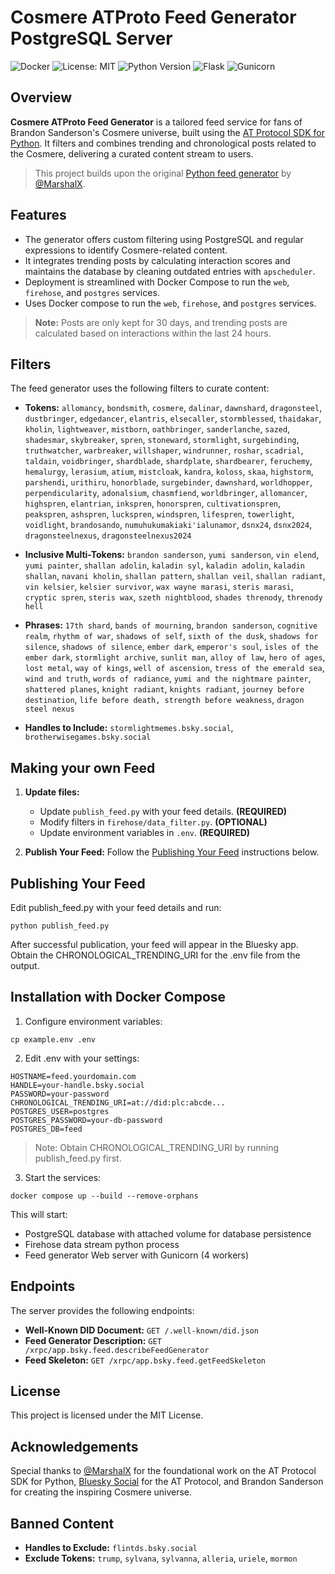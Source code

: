 # Cosmere ATProto Feed Generator PostgreSQL Server

![Docker](https://img.shields.io/docker/image-size/richardr1126/cosmere-feed-bsky/latest)
![License: MIT](https://img.shields.io/badge/License-MIT-yellow.svg)
![Python Version](https://img.shields.io/badge/Python-3.7%2B-blue.svg)
![Flask](https://img.shields.io/badge/Flask-2.3.2-blue.svg)
![Gunicorn](https://img.shields.io/badge/Gunicorn-20.1.0-blue.svg)

## Overview

**Cosmere ATProto Feed Generator** is a tailored feed service for fans of Brandon Sanderson's Cosmere universe, built using the [AT Protocol SDK for Python](https://github.com/MarshalX/atproto). It filters and combines trending and chronological posts related to the Cosmere, delivering a curated content stream to users.

> This project builds upon the original [Python feed generator](https://github.com/MarshalX/bluesky-feed-generator) by [@MarshalX](https://github.com/MarshalX).

## Features

- The generator offers custom filtering using PostgreSQL and regular expressions to identify Cosmere-related content.
- It integrates trending posts by calculating interaction scores and maintains the database by cleaning outdated entries with `apscheduler`.
- Deployment is streamlined with Docker Compose to run the `web`, `firehose`, and `postgres` services.
- Uses Docker compose to run the `web`, `firehose`, and `postgres` services.
> **Note:** Posts are only kept for 30 days, and trending posts are calculated based on interactions within the last 24 hours.

## Filters

The feed generator uses the following filters to curate content:

- **Tokens:** `allomancy`, `bondsmith`, `cosmere`, `dalinar`, `dawnshard`, `dragonsteel`, `dustbringer`, `edgedancer`, `elantris`, `elsecaller`, `stormblessed`, `thaidakar`, `kholin`, `lightweaver`, `mistborn`, `oathbringer`, `sanderlanche`, `sazed`, `shadesmar`, `skybreaker`, `spren`, `stoneward`, `stormlight`, `surgebinding`, `truthwatcher`, `warbreaker`, `willshaper`, `windrunner`, `roshar`, `scadrial`, `taldain`, `voidbringer`, `shardblade`, `shardplate`, `shardbearer`, `feruchemy`, `hemalurgy`, `lerasium`, `atium`, `mistcloak`, `kandra`, `koloss`, `skaa`, `highstorm`, `parshendi`, `urithiru`, `honorblade`, `surgebinder`, `dawnshard`, `worldhopper`, `perpendicularity`, `adonalsium`, `chasmfiend`, `worldbringer`, `allomancer`, `highspren`, `elantrian`, `inkspren`, `honorspren`, `cultivationspren`, `peakspren`, `ashspren`, `luckspren`, `windspren`, `lifespren`, `towerlight`, `voidlight`, `brandosando`, `numuhukumakiaki'ialunamor`, `dsnx24`, `dsnx2024`, `dragonsteelnexus`, `dragonsteelnexus2024`

- **Inclusive Multi-Tokens:** `brandon sanderson`, `yumi sanderson`, `vin elend`, `yumi painter`, `shallan adolin`, `kaladin syl`, `kaladin adolin`, `kaladin shallan`, `navani kholin`, `shallan pattern`, `shallan veil`, `shallan radiant`, `vin kelsier`, `kelsier survivor`, `wax wayne marasi`, `steris marasi`, `cryptic spren`, `steris wax`, `szeth nightblood`, `shades threnody`, `threnody hell`

- **Phrases:** `17th shard`, `bands of mourning`, `brandon sanderson`, `cognitive realm`, `rhythm of war`, `shadows of self`, `sixth of the dusk`, `shadows for silence`, `shadows of silence`, `ember dark`, `emperor's soul`, `isles of the ember dark`, `stormlight archive`, `sunlit man`, `alloy of law`, `hero of ages`, `lost metal`, `way of kings`, `well of ascension`, `tress of the emerald sea`, `wind and truth`, `words of radiance`, `yumi and the nightmare painter`, `shattered planes`, `knight radiant`, `knights radiant`, `journey before destination`, `life before death, strength before weakness`, `dragon steel nexus`

- **Handles to Include:** `stormlightmemes.bsky.social`, `brotherwisegames.bsky.social`

## Making your own Feed

1. **Update files:**
   - Update `publish_feed.py` with your feed details. **(REQUIRED)**
   - Modify filters in `firehose/data_filter.py`. **(OPTIONAL)**
   - Update environment variables in `.env`. **(REQUIRED)**

2. **Publish Your Feed:** Follow the [Publishing Your Feed](#publishing-your-feed) instructions below.

## Publishing Your Feed

Edit publish_feed.py with your feed details and run:

```shell
python publish_feed.py
```

After successful publication, your feed will appear in the Bluesky app. Obtain the CHRONOLOGICAL_TRENDING_URI for the .env file from the output.

## Installation with Docker Compose

1. Configure environment variables:
```shell
cp example.env .env
```

2. Edit .env with your settings:
```env
HOSTNAME=feed.yourdomain.com
HANDLE=your-handle.bsky.social
PASSWORD=your-password
CHRONOLOGICAL_TRENDING_URI=at://did:plc:abcde...
POSTGRES_USER=postgres
POSTGRES_PASSWORD=your-db-password
POSTGRES_DB=feed
```
> Note: Obtain CHRONOLOGICAL_TRENDING_URI by running publish_feed.py first.

3. Start the services:
```shell
docker compose up --build --remove-orphans
```

This will start:
- PostgreSQL database with attached volume for database persistence
- Firehose data stream python process
- Feed generator Web server with Gunicorn (4 workers)

## Endpoints

The server provides the following endpoints:

- **Well-Known DID Document:** `GET /.well-known/did.json`
- **Feed Generator Description:** `GET /xrpc/app.bsky.feed.describeFeedGenerator`
- **Feed Skeleton:** `GET /xrpc/app.bsky.feed.getFeedSkeleton`

## License

This project is licensed under the MIT License.

## Acknowledgements

Special thanks to [@MarshalX](https://github.com/MarshalX) for the foundational work on the AT Protocol SDK for Python, [Bluesky Social](https://atproto.com/) for the AT Protocol, and Brandon Sanderson for creating the inspiring Cosmere universe.

## Banned Content
- **Handles to Exclude:** `flintds.bsky.social`
- **Exclude Tokens:** `trump`, `sylvana`, `sylvanna`, `alleria`, `uriele`, `mormon`